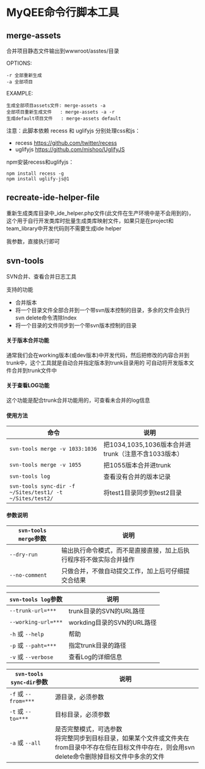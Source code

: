 MyQEE命令行脚本工具
================


merge-assets
------------
合并项目静态文件输出到wwwroot/asstes/目录

OPTIONS:

    -r 全部重新生成
    -a 全部项目

EXAMPLE:

    生成全部项目assets文件: merge-assets -a
    全部项目重新生成文件   : merge-assets -a -r
    生成default项目文件   : merge-assets default


注意：此脚本依赖 recess 和 uglifyjs 分别处理css和js：

 * recess   https://github.com/twitter/recess
 * uglifyjs https://github.com/mishoo/UglifyJS

npm安装recess和uglifyjs：

    npm install recess -g
    npm install uglify-js@1




recreate-ide-helper-file
------------------------
重新生成类库目录中_ide_helper.php文件(此文件在生产环境中是不会用到的)，这个用于自行开发类库时批量生成类库映射文件，如果只是在project和team_library中开发代码则不需要生成ide helper

我参数，直接执行即可



svn-tools
---------
SVN合并、查看合并日志工具

支持的功能

 * 合并版本
 * 将一个目录文件全部合并到一个带svn版本控制的目录，多余的文件会执行svn delete命令清除Index
 * 将一个目录的文件同步到一个带svn版本控制的目录

#### 关于版本合并功能 
通常我们会在working版本(或dev版本)中开发代码，然后把修改的内容合并到trunk中，这个工具就是自动合并指定版本到trunk目录用的
可自动将开发版本文件合并到trunk文件中

#### 关于查看LOG功能
这个功能是配合trunk合并功能用的，可查看未合并的log信息


#### 使用方法

命令   |  说明
------|-------
`svn-tools merge -v 1033:1036`     |         把1034,1035,1036版本合并进trunk（注意不含1033版本）
`svn-tools merge -v 1055  `        |         把1055版本合并进trunk
`svn-tools log`                    |         查看没有合并的版本记录
`svn-tools sync-dir -f ~/Sites/test1/ -t ~/Sites/test2/`  |  将test1目录同步到test2目录


#### 参数说明

`svn-tools merge`参数  |  说明
----------------------|--------
`--dry-run`           |  输出执行命令模式，而不是直接直接，加上后执行程序将不做实际合并操作
`--no-comment`        |  只做合并，不做自动提交工作，加上后可仔细提交合结果

`svn-tools log`参数    |  说明
----------------------|------
`--trunk-url=***`     |  trunk目录的SVN的URL路径
`--working-url=***`   |  workding目录的SVN的URL路径
`-h` 或 `--help`      |  帮助
`-p` 或 `--paht=***`  |  指定trunk目录的路径
`-v` 或 `--verbose`   |  查看Log的详细信息

`svn-tools sync-dir`参数  | 说明
-------------------------|---------
`-f` 或 `--from=***`     | 源目录，必须参数
`-t` 或 `--to=***`       | 目标目录，必须参数
`-a` 或 `--all`          | 是否完整模式，可选参数<br />将完整同步到目标目录，如果某个文件或文件夹在from目录中不存在但在目标文件中存在，则会用svn delete命令删除掉目标文件中多余的文件

